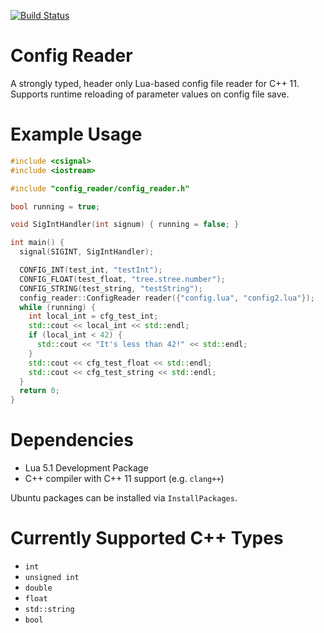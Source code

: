 [![Build Status](https://travis-ci.com/ut-amrl/config-reader.svg?branch=master)](https://travis-ci.com/ut-amrl/config-reader)

# Config Reader

A strongly typed, header only Lua-based config file reader for C++ 11. Supports runtime reloading of parameter values on config file save.


# Example Usage

```C++
#include <csignal>
#include <iostream>

#include "config_reader/config_reader.h"

bool running = true;

void SigIntHandler(int signum) { running = false; }

int main() {
  signal(SIGINT, SigIntHandler);

  CONFIG_INT(test_int, "testInt");
  CONFIG_FLOAT(test_float, "tree.stree.number");
  CONFIG_STRING(test_string, "testString");
  config_reader::ConfigReader reader({"config.lua", "config2.lua"});
  while (running) {
    int local_int = cfg_test_int;
    std::cout << local_int << std::endl;
    if (local_int < 42) {
      std::cout << "It's less than 42!" << std::endl;
    }
    std::cout << cfg_test_float << std::endl;
    std::cout << cfg_test_string << std::endl;
  }
  return 0;
}
```

# Dependencies

 - Lua 5.1 Development Package
 - C++ compiler with C++ 11 support (e.g. `clang++`)

 Ubuntu packages can be installed via `InstallPackages`.

 # Currently Supported C++ Types

  - `int`
  - `unsigned int`
  - `double`
  - `float`
  - `std::string`
  - `bool`
  
